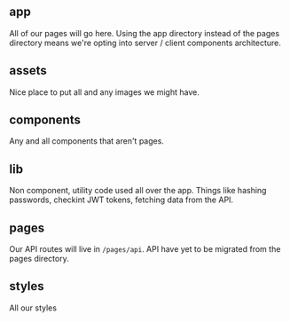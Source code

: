 ## app

All of our pages will go here. Using the app directory instead of the pages directory means we're opting into server / client components architecture.

## assets

Nice place to put all and any images we might have.

## components

Any and all components that aren't pages.

## lib

Non component, utility code used all over the app. Things like hashing passwords, checkint JWT tokens, fetching data from the API.

## pages

Our API routes will live in `/pages/api`. API have yet to be migrated from the pages directory.

## styles

All our styles
